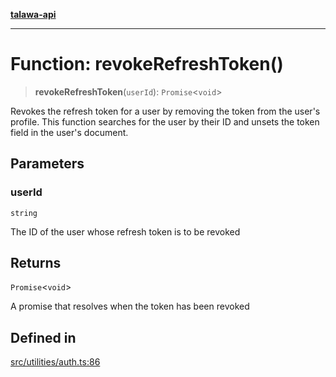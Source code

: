 [**talawa-api**](../../../README.md)

***

# Function: revokeRefreshToken()

> **revokeRefreshToken**(`userId`): `Promise`\<`void`\>

Revokes the refresh token for a user by removing the token from the user's profile.
This function searches for the user by their ID and unsets the token field in the user's document.

## Parameters

### userId

`string`

The ID of the user whose refresh token is to be revoked

## Returns

`Promise`\<`void`\>

A promise that resolves when the token has been revoked

## Defined in

[src/utilities/auth.ts:86](https://github.com/Suyash878/talawa-api/blob/b5a9d8b4a1ea678a3d6f5b710b3721f91a3052fc/src/utilities/auth.ts#L86)
